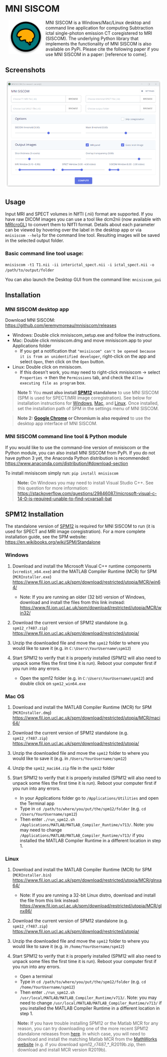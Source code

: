 # MNI SISCOM

<img src="https://raw.githubusercontent.com/jeremymoreau/mnisiscom/master/icons/icon-gen/favicon-120.png" align="left" height="110" width="110" hspace="10">

MNI SISCOM is a Windows/Mac/Linux desktop and command line application for computing Subtraction ictal single-photon emission CT coregistered to MRI (SISCOM). The underlying Python library that implements the functionality of MNI SISCOM is also available on PyPi. Please cite the following paper if you use MNI SISCOM in a paper: [reference to come].

## Screenshots

![meningioma.app](https://raw.githubusercontent.com/jeremymoreau/mnisiscom/master/icons/mnisiscom_screenshot.png)

## Usage

Input MRI and SPECT volumes in NIfTI (.nii) format are supported. If you have raw DICOM images you can use a tool like dcm2nii (now available with [MRIcroGL](https://www.nitrc.org/projects/mricrogl/)) to convert them to NIfTI format. Details about each parameter can be viewed by hovering over the label in the desktop app or via `mnisiscom --help` for the command line tool. Resulting images will be saved in the selected output folder.

### Basic command line tool usage:

`mnisiscom -t1 T1.nii -ii interictal_spect.nii -i ictal_spect.nii -o /path/to/output/folder`

You can also launch the Desktop GUI from the command line:
`mnisiscom_gui`

## Installation

### MNI SISCOM desktop app

Download MNI SISCOM: <https://github.com/jeremymoreau/mnisiscom/releases>

- Windows: Double click mnisiscom_setup.exe and follow the instructions.
- Mac: Double click mnisiscom.dmg and move mnisiscom.app to your Applications folder
  - If you get a notification that `"mnisiscom" can't be opened because it is from an unidentified developer`, right-click on the app and select `Open`, then click on the `Open` button.
- Linux: Double click on mnisiscom.
  - If this doesn't work, you may need to right-click mnisiscom -> select `Properties` -> then the `Permissions` tab, and check the `Allow executing file as program` box.

> **Note 1:** You **must also install [SPM12](https://www.fil.ion.ucl.ac.uk/spm/) standalone** to use MNI SISCOM (SPM is used for SPECT/MRI image coregistration). See below for installation instructions for [Windows](###Windows), [Mac](###Mac-OS), and [Linux](###Linux). Once installed, set the installation path of SPM in the settings menu of MNI SISCOM.

> **Note 2:** **[Google Chrome](https://www.google.com/chrome/) or Chromium is also required** to use the desktop app interface of MNI SISCOM.

### MNI SISCOM command line tool & Python module

If you would like to use the command-line version of mnisiscom or the Python module, you can also install MNI SISCOM from PyPi. If you do not have python 3 yet, the Anaconda Python distribution is recommended: <https://www.anaconda.com/distribution/#download-section>

To install mnisiscom simply run:
`pip install mnisiscom`

> **Note:** On Windows you may need to install Visual Studio C++. See this question for more information: <https://stackoverflow.com/questions/29846087/microsoft-visual-c-14-0-is-required-unable-to-find-vcvarsall-bat>

## SPM12 Installation

The standalone version of [SPM12](https://www.fil.ion.ucl.ac.uk/spm/) is required for MNI SISCOM to run (it is used for SPECT and MRI image coregistration). For a more complete installation guide, see the SPM website: <https://en.wikibooks.org/wiki/SPM/Standalone>

### Windows

1. Download and install the Microsoft Visual C++ runtime components (`vcredist_x64.exe`) and the MATLAB Compiler Runtime (MCR) for SPM (`MCRInstaller.exe`)
<https://www.fil.ion.ucl.ac.uk/spm/download/restricted/utopia/MCR/win64/>

    - Note: If you are running an older (32 bit) version of Windows, download and install the files from this link instead: <https://www.fil.ion.ucl.ac.uk/spm/download/restricted/utopia/MCR/win32/>

2. Download the current version of SPM12 standalone (e.g. `spm12_r7487.zip`)
<https://www.fil.ion.ucl.ac.uk/spm/download/restricted/utopia/>

3. Unzip the downloaded file and move the `spm12` folder to where you would like to save it (e.g. in `C:\Users\YourUsername\spm12`)

4. Start SPM12 to verify that it is properly installed (SPM12 will also need to unpack some files the first time it is run). Reboot your computer first if you run into any errors.
    - Open the spm12 folder (e.g. in `C:\Users\YourUsername\spm12`) and double click on `spm12_win64.exe`

### Mac OS

1. Download and install the MATLAB Compiler Runtime (MCR) for SPM (`MCRInstaller.dmg`)
<https://www.fil.ion.ucl.ac.uk/spm/download/restricted/utopia/MCR/maci64/>

2. Download the current version of SPM12 standalone (e.g. `spm12_r7487.zip`)
<https://www.fil.ion.ucl.ac.uk/spm/download/restricted/utopia/>

3. Unzip the downloaded file and move the `spm12` folder to where you would like to save it (e.g. in `/Users/YourUsername/spm12`)

4. Unzip the `spm12_maci64.zip` file in the `spm12` folder

5. Start SPM12 to verify that it is properly installed (SPM12 will also need to unpack some files the first time it is run). Reboot your computer first if you run into any errors.
    - In your Applications folder go to `/Applications/Utilities` and open the Terminal app
    - Type in `cd /path/to/where/you/put/the/spm12/folder` (e.g. `cd /Users/YourUsername/spm12`)
    - Then enter `./run_spm12.sh /Applications/MATLAB/MATLAB_Compiler_Runtime/v713/`. Note: you may need to change `/Applications/MATLAB/MATLAB_Compiler_Runtime/v713/` if you installed the MATLAB Compiler Runtime in a different location in step 1.

### Linux

1. Download and install the MATLAB Compiler Runtime (MCR) for SPM (`MCRInstaller.bin`)
<https://www.fil.ion.ucl.ac.uk/spm/download/restricted/utopia/MCR/glnxa64/>
    - Note: If you are running a 32-bit Linux distro, download and install the file from this link instead: <https://www.fil.ion.ucl.ac.uk/spm/download/restricted/utopia/MCR/glnx86/>

2. Download the current version of SPM12 standalone (e.g. `spm12_r7487.zip`)
<https://www.fil.ion.ucl.ac.uk/spm/download/restricted/utopia/>

3. Unzip the downloaded file and move the `spm12` folder to where you would like to save it (e.g. in `/home/YourUsername/spm12`)

4. Start SPM12 to verify that it is properly installed (SPM12 will also need to unpack some files the first time it is run). Reboot your computer first if you run into any errors.
    - Open a terminal
    - Type in `cd /path/to/where/you/put/the/spm12/folder` (e.g. `cd /home/YourUsername/spm12`)
    - Then enter `./run_spm12.sh /usr/local/MATLAB/MATLAB_Compiler_Runtime/v713/`. Note: you may need to change `/usr/local/MATLAB/MATLAB_Compiler_Runtime/v713/` if you installed the MATLAB Compiler Runtime in a different location in step 1.

> **Note:** If you have trouble installing SPM12 or the Matlab MCR for any reason, you can try downloading one of the more recent SPM12 standalone releases from [here](https://www.fil.ion.ucl.ac.uk/spm/download/restricted/utopia/dev/). In which case, you will need to download and install the matching Matlab MCR from the [MathWorks website](https://www.mathworks.com/products/compiler/matlab-runtime.html) (e.g. if you download spm12_r7487_*_R2019b.zip, then download and install MCR version R2019b).
